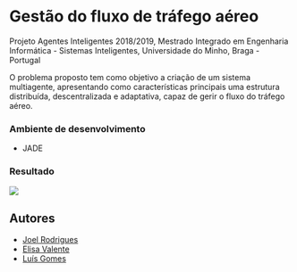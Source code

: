 # Gestão do fluxo de tráfego aéreo
Projeto Agentes Inteligentes 2018/2019, Mestrado Integrado em Engenharia Informática - Sistemas Inteligentes, Universidade do Minho, Braga - Portugal

O problema proposto tem como objetivo a criação de um sistema multiagente, apresentando como características principais uma estrutura distribuída, descentralizada e adaptativa, capaz de gerir o fluxo do tráfego aéreo.

### Ambiente de desenvolvimento

  - JADE

### Resultado

![](https://media.giphy.com/media/Zy9bYW7UlPvYyaj5rD/giphy.gif)

## Autores

* [Joel Rodrigues](https://github.com/JoelRodrigues58)
* [Elisa Valente](https://github.com/elisavalente)
* [Luís Gomes](https://github.com/tippler24)
